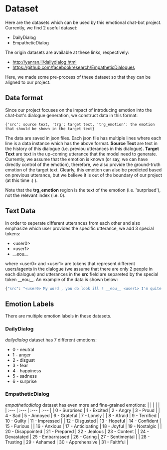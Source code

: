 # Dataset

Here are the datasets which can be used by this emotional chat-bot project. Currently, we find 2 useful dataset:
* DailyDialog
* EmpatheticDialog

The origin datasets are available at these links, respectively:
* http://yanran.li/dailydialog.html
* https://github.com/facebookresearch/EmpatheticDialogues

Here, we made some pre-process of these dataset so that they can be aligned to our project.

## Data format

Since our project focuses on the impact of introducing emotion into the chat-bot's dialogue generation, we construct data in this format:

```
{'src': source text, 'trg': target text, 'trg_emotion': the emotion that should be shown in the target text}
```

The data are saved in json files. Each json file has multiple lines where each line is a data instance which has the above format. __Source Text__ are text in the history of this dialogue (i.e. previou utterances in this dialogue). __Target Text__ are text in the up-coming utterance that the model need to generate. Currently, we assume that the emotion is known (or say, we can have directly control of the emotion), therefore, we also provide the ground-truth emotion of the target text. Clearly, this emotion can also be predicted based on previous utterance, but we believe it is out of the boundary of our project (at this time :) ).

Note that the __trg_emotion__ region is the text of the emotion (i.e. 'surprised'), not the relevant index (i.e. 0).

## Text Data

In order to seperate different utterances from each other and also emphasize which user provides the specific utterance, we add 3 special tokens: 
* \<user0\>
* \<user1\>
* \_\_eou\_\_

where \<user0\> and \<user1\> are tokens that represent different users/agents in the dialogue (we assume that there are only 2 people in each dialogue) and utterances in the __src__ field are separeted by the special token \_\_eou\_\_. An example of the data is shown below:

```python
{"src": "<user0> My word , you do look ill ! __eou__ <user1> I'm quite out of thoughts recently . __eou__ <user0> You seem to have something on mind . Promise me , go to see the doctor right now .", "trg": "<user1> I'm worrying about my exam .", "trg_emotion": "neutral"}
```

## Emotion Labels
There are multiple emotion labels in these datasets.
### DailyDialog
*dailydialog* dataset has 7 different emotions:
* 0 - neutral
* 1 - anger
* 2 - disgust
* 3 - fear
* 4 - happiness
* 5 - sadness
* 6 - surprise

### EmpatheticDialog
*empatheticdialog* dataset has even more and fine-grained emotions:
| | | | |
| :--- | :--- | :--- | :--- |
| 0 - Surprised | 1 - Excited | 2 - Angry | 3 - Proud |
| 4 - Sad   | 5 - Annoyed | 6 - Grateful | 7 - Lonely |
| 8 - Afraid | 9 - Terrified | 10 - Guilty | 11 - Impressed |
| 12 - Disgusted | 13 - Hopeful | 14 - Confident | 15 - Furious |
| 16 - Anxious | 17 - Anticipating | 18 - Joyful | 19 - Nostalgic |
| 20 - Disappointed | 21 - Prepared | 22 - Jealous | 23 - Content |
| 24 - Devastated | 25 - Embarrassed | 26 - Caring | 27 - Sentimental |
| 28 - Trusting | 29 - Ashamed | 30 - Apprehensive | 31 - Faithful |